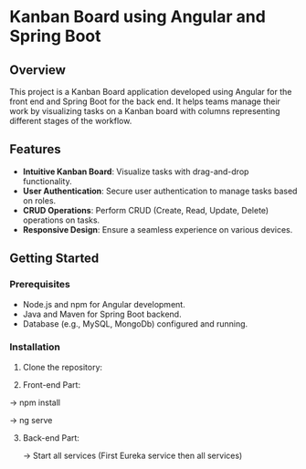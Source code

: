 # Kanban Board using Angular and Spring Boot


## Overview

This project is a Kanban Board application developed using Angular for the front end and Spring Boot for the back end. It helps teams manage their work by visualizing tasks on a Kanban board with columns representing different stages of the workflow.

## Features

- **Intuitive Kanban Board**: Visualize tasks with drag-and-drop functionality.
- **User Authentication**: Secure user authentication to manage tasks based on roles.
- **CRUD Operations**: Perform CRUD (Create, Read, Update, Delete) operations on tasks.
- **Responsive Design**: Ensure a seamless experience on various devices.

## Getting Started

### Prerequisites

- Node.js and npm for Angular development.
- Java and Maven for Spring Boot backend.
- Database (e.g., MySQL, MongoDb) configured and running.

### Installation

1. Clone the repository:
   
2. Front-end Part:
  
  -> npm install 

  -> ng serve

3. Back-end Part:

   -> Start all services (First Eureka service then all services)
